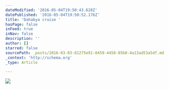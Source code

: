 ```yaml
---
dateModified: '2016-05-04T19:50:43.628Z'
datePublished: '2016-05-04T19:50:52.176Z'
title: 'Dahabya cruise '
hasPage: false
inFeed: true
inNav: false
description: ''
author: []
starred: false
sourcePath: _posts/2016-03-03-81275e91-0459-4458-85b0-4a13ad53a5df.md
_context: 'http://schema.org'
_type: Article

---
```

![](https://the-grid-user-content.s3-us-west-2.amazonaws.com/22cc3dff-f6df-49cc-b760-8352ae96f93e.jpg)